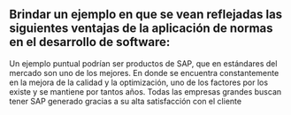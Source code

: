 ## Brindar un ejemplo en que se vean reflejadas las siguientes ventajas de la aplicación de normas en el desarrollo de software: 
Un ejemplo puntual podrían ser productos de SAP, que en estándares del mercado son uno de los mejores. En donde se encuentra constantemente en la mejora de la calidad y la optimización, uno de los factores por los existe y se mantiene por tantos años. Todas las empresas grandes buscan tener SAP generado gracias a su alta satisfacción con el cliente 
